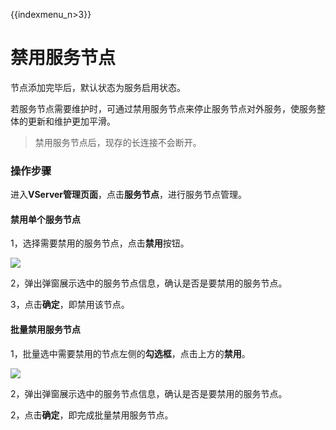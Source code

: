 {{indexmenu_n>3}}

# 禁用服务节点

节点添加完毕后，默认状态为服务启用状态。

若服务节点需要维护时，可通过禁用服务节点来停止服务节点对外服务，使服务整体的更新和维护更加平滑。

> 禁用服务节点后，现存的长连接不会断开。


### 操作步骤

进入**VServer管理页面**，点击**服务节点**，进行服务节点管理。

#### 禁用单个服务节点

1，选择需要禁用的服务节点，点击**禁用**按钮。

![](https://static.ucloud.cn/5329df9d19614061a9eb742cf4e6e264.png)

2，弹出弹窗展示选中的服务节点信息，确认是否是要禁用的服务节点。

3，点击**确定**，即禁用该节点。

#### 批量禁用服务节点

1，批量选中需要禁用的节点左侧的**勾选框**，点击上方的**禁用**。

![](https://static.ucloud.cn/2a3e256165a94b0982316b64de1834f9.png)

2，弹出弹窗展示选中的服务节点信息，确认是否是要禁用的服务节点。

2，点击**确定**，即完成批量禁用服务节点。

